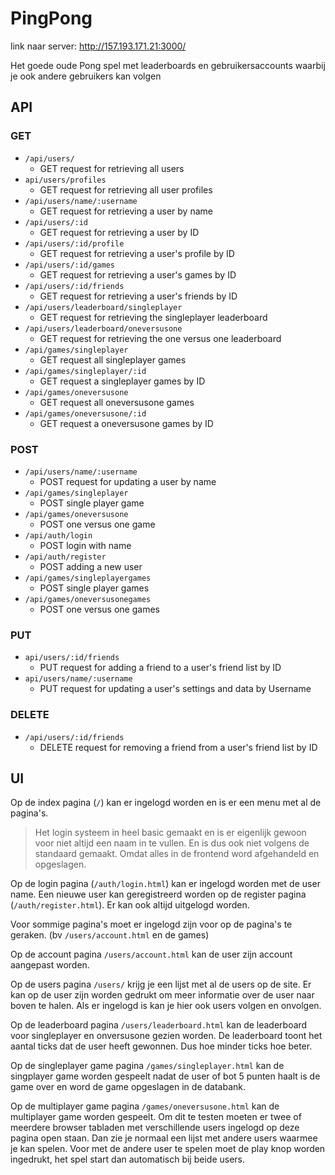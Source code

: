 # PingPong

link naar server: http://157.193.171.21:3000/

Het goede oude Pong spel met leaderboards en gebruikersaccounts waarbij je ook andere gebruikers kan volgen

## API

### GET

- `/api/users/`
  - GET request for retrieving all users
- `api/users/profiles`
  - GET request for retrieving all user profiles
- `/api/users/name/:username`
  - GET request for retrieving a user by name
- `/api/users/:id`
  - GET request for retrieving a user by ID
- `/api/users/:id/profile`
  - GET request for retrieving a user's profile by ID
- `/api/users/:id/games`
  - GET request for retrieving a user's games by ID
- `/api/users/:id/friends`
  - GET request for retrieving a user's friends by ID
- `/api/users/leaderboard/singleplayer`
  - GET request for retrieving the singleplayer leaderboard
- `/api/users/leaderboard/oneversusone`
  - GET request for retrieving the one versus one leaderboard
- `/api/games/singleplayer`
  - GET request all singleplayer games
- `/api/games/singleplayer/:id`
  - GET request a singleplayer games by ID
- `/api/games/oneversusone`
  - GET request all oneversusone games
- `/api/games/oneversusone/:id`
  - GET request a oneversusone games by ID

### POST

- `/api/users/name/:username`
  - POST request for updating a user by name
- `/api/games/singleplayer`
  - POST single player game
- `/api/games/oneversusone`
  - POST one versus one game
- `/api/auth/login`
  - POST login with name
- `/api/auth/register`
  - POST adding a new user
- `/api/games/singleplayergames`
  - POST single player games
- `/api/games/oneversusonegames`
  - POST one versus one games

### PUT

- `api/users/:id/friends`
  - PUT request for adding a friend to a user's friend list by ID
- `api/users/name/:username`
  - PUT request for updating a user's settings and data by Username

### DELETE

- `/api/users/:id/friends`
  - DELETE request for removing a friend from a user's friend list by ID

## UI

Op de index pagina (`/`) kan er ingelogd worden en is er een menu met al de pagina's.

> Het login systeem in heel basic gemaakt en is er eigenlijk gewoon voor niet altijd een naam in te vullen. En is dus ook niet volgens de standaard gemaakt. Omdat alles in de frontend word afgehandeld en opgeslagen.

Op de login pagina (`/auth/login.html`) kan er ingelogd worden met de user name. Een nieuwe user kan geregistreerd worden op de register pagina (`/auth/register.html`).
Er kan ook altijd uitgelogd worden.

Voor sommige pagina's moet er ingelogd zijn voor op de pagina's te geraken. (bv `/users/account.html` en de games)

Op de account pagina `/users/account.html` kan de user zijn account aangepast worden.

Op de users pagina `/users/` krijg je een lijst met al de users op de site. Er kan op de user zijn worden gedrukt om meer informatie over de user naar boven te halen. Als er ingelogd is kan je hier ook users volgen en onvolgen.

Op de leaderboard pagina `/users/leaderboard.html` kan de leaderboard voor singleplayer en onversusone gezien worden. De leaderboard toont het aantal ticks dat de user heeft gewonnen. Dus hoe minder ticks hoe beter.

Op de singleplayer game pagina `/games/singleplayer.html` kan de singplayer game worden gespeelt nadat de user of bot 5 punten haalt is de game over en word de game opgeslagen in de databank.

Op de multiplayer game pagina `/games/oneversusone.html` kan de multiplayer game worden gespeelt. Om dit te testen moeten er twee of meerdere browser tabladen met verschillende users ingelogd op deze pagina open staan. Dan zie je normaal een lijst met andere users waarmee je kan spelen. Voor met de andere user te spelen moet de play knop worden ingedrukt, het spel start dan automatisch bij beide users.
